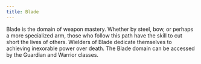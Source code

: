 ```yaml
---
title: Blade
---
```


Blade is the domain of weapon mastery. Whether by steel, bow, or perhaps a more specialized arm, those who follow this path have the skill to cut short the lives of others. Wielders of Blade dedicate themselves to achieving inexorable power over death. The Blade domain can be accessed by the Guardian and Warrior classes.
